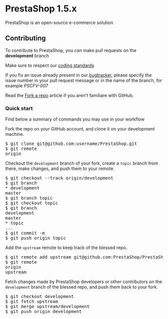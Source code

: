 # PrestaShop 1.5.x

PrestaShop is an open-source e-commerce solution

## Contributing

To contribute to PrestaShop, you can make pull requests on the **development** branch

Make sure to respect our [coding standards](http://doc.prestashop.com/display/PS15/Coding+Standard)

If you fix an issue already present in our [bugtracker](http://forge.prestashop.com/), 
please specify the issue number in your pull request message or in the name of the branch, 
for example _PSCFV-007_

Read the [Fork a repo](https://help.github.com/articles/fork-a-repo) article 
if you aren't familiare with GitHub. 

### Quick start

Find below a summary of commands you may use in your workflow

Fork the repo on your GitHub account, and clone it on your development machine. 

<pre>
$ git clone git@github.com:username/PrestaShop.git
$ git remote
origin
</pre>

Checkout the `development` branch of your fork, create a `topic` branch from there, 
make changes, and push them to your remote. 

<pre>
$ git checkout --track origin/development
$ git branch
* development
master
$ git branch topic
$ git checkout topic
$ git branch
development
master
* topic
...
$ git commit -m
$ git push origin topic
</pre>

Add the `upstream` remote to keep track of the blessed repo. 

<pre>
$ git remote add upstream git@github.com:PrestaShop/PrestaShop.git
$ git remote
origin
upstream
</pre>

Fetch changes made by PrestaShop developers or other contributors 
on the `development` branch of the blessed repo, and push them back to your fork.

<pre>
$ git checkout development
$ git fetch upstream
$ git merge upstream/development 
$ git push origin development
</pre>